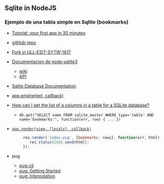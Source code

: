 ## Sqlite in NodeJS

### Ejemplo de una tabla simple en Sqlite (bookmarks)

* [Tutorial: your first app in 30 minutes](https://docs.cozy.io/en/hack/getting-started/first-app.html)
* [gitHub repo](https://github.com/cozy/cozy-tutorial/tree/step-1)
* [Fork in ULL-ESIT-SYTW-1617](https://github.com/ULL-ESIT-SYTW-1617/cozy-tutorial)
* [Documentacion de node-sqlite3](https://github.com/mapbox/node-sqlite3)
  - [wiki](https://github.com/mapbox/node-sqlite3/wiki)
  - [API](https://github.com/mapbox/node-sqlite3/wiki/API)
* [Sqlite Database Documentation](http://www.sqlite.org/index.html)

* [app.engine(ext, callback)](http://expressjs.com/en/api.html#app.engine)
* [How can I get the list of a columns in a table for a SQLite database?](http://stackoverflow.com/questions/604939/how-can-i-get-the-list-of-a-columns-in-a-table-for-a-sqlite-database)
  - `db.get("SELECT name FROM sqlite_master WHERE type='table' AND name='bookmarks'", function(err, row) { ... })`
* [`app.render(view, [locals], callback)`](http://expressjs.com/en/api.html#res.render)
  ```javascript
       res.render('index.pug', {bookmarks: rows}, function(err, html) {
          res.status(200).send(html);
       });
  ```
* pug
  * [pug-cli](https://github.com/pugjs/pug-cli)
  * [pug: Getting Started](https://pugjs.org/api/getting-started.html)
  * [pug: Interpolation](https://pugjs.org/language/interpolation.html)
